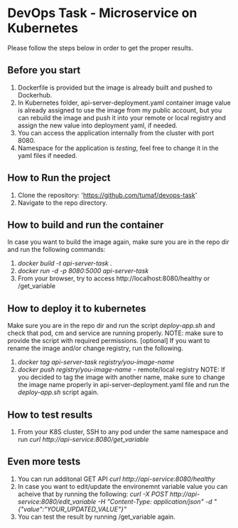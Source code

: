 # DevOps Task - Microservice on Kubernetes

Please follow the steps below in order to get the proper results.

## Before you start
1. Dockerfile is provided but the image is already built and pushed to Dockerhub.
2. In Kubernetes folder, api-server-deployment.yaml container image value is already assigned to use the image from my public account, but you can rebuild the image and push it into your remote or local registry and assign the new value into deployment yaml, if needed.
3. You can access the application internally from the cluster with port 8080.
4. Namespace for the application is *testing*, feel free to change it in the yaml files if needed.

## How to Run the project
1. Clone the repository: 'https://github.com/tumaf/devops-task'
2. Navigate to the repo directory.

## How to build and run the container
In case you want to build the image again, make sure you are in the repo dir and run the following commands:
1. *docker build -t api-server-task .*
2. *docker run -d -p 8080:5000 api-server-task*
3. From your browser, try to access http://localhost:8080/healthy or /get_variable

## How to deploy it to kubernetes
Make sure you are in the repo dir and run the script *deploy-app.sh* and check that pod, cm and service are running properly.
NOTE: make sure to provide the script with required permissions.
[optional]
If you want to rename the image and/or change registry, run the following.
1. *docker tag api-server-task registry/you-image-name*
2. *docker push registry/you-image-name* - remote/local registry 
NOTE: If you decided to tag the image with another name, make sure to change the image name properly in api-server-deployment.yaml file and run the *deploy-app.sh* script again.


## How to test results
1. From your K8S cluster, SSH to any pod under the same namespace and run *curl http://api-service:8080/get_variable*

## Even more tests
1. You can run additonal GET API *curl http://api-service:8080/healthy*
2. In case you want to edit/update the environemnt variable value you can acheive that by running the following:
   *curl -X POST http://api-service:8080/edit_variable -H "Content-Type: application/json" -d "{\"value\":\"YOUR_UPDATED_VALUE\"}"*
3. You can test the result by running /get_variable again.
